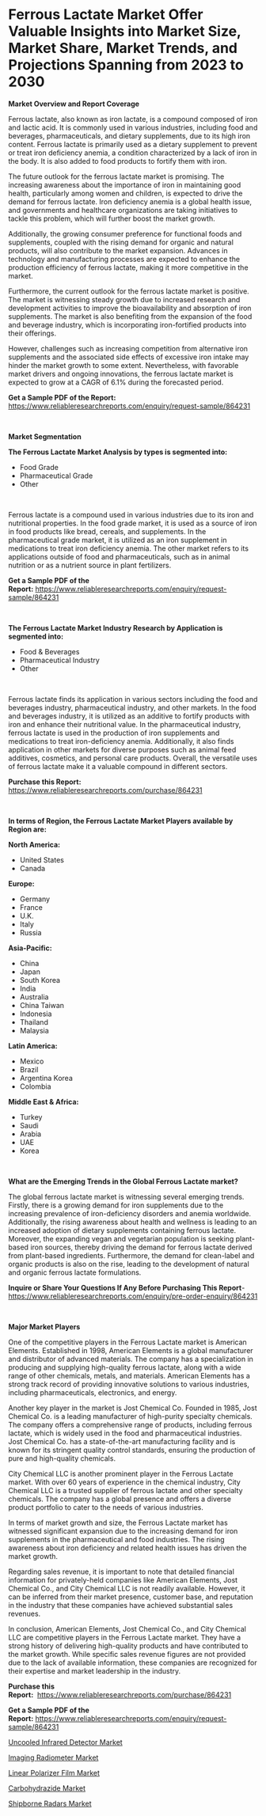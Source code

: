 <p><h1>Ferrous Lactate Market Offer Valuable Insights into Market Size, Market Share, Market Trends, and Projections Spanning from 2023 to 2030</h1></p><p><strong>Market Overview and Report Coverage</strong></p>
<p><p>Ferrous lactate, also known as iron lactate, is a compound composed of iron and lactic acid. It is commonly used in various industries, including food and beverages, pharmaceuticals, and dietary supplements, due to its high iron content. Ferrous lactate is primarily used as a dietary supplement to prevent or treat iron deficiency anemia, a condition characterized by a lack of iron in the body. It is also added to food products to fortify them with iron.</p><p>The future outlook for the ferrous lactate market is promising. The increasing awareness about the importance of iron in maintaining good health, particularly among women and children, is expected to drive the demand for ferrous lactate. Iron deficiency anemia is a global health issue, and governments and healthcare organizations are taking initiatives to tackle this problem, which will further boost the market growth.</p><p>Additionally, the growing consumer preference for functional foods and supplements, coupled with the rising demand for organic and natural products, will also contribute to the market expansion. Advances in technology and manufacturing processes are expected to enhance the production efficiency of ferrous lactate, making it more competitive in the market.</p><p>Furthermore, the current outlook for the ferrous lactate market is positive. The market is witnessing steady growth due to increased research and development activities to improve the bioavailability and absorption of iron supplements. The market is also benefiting from the expansion of the food and beverage industry, which is incorporating iron-fortified products into their offerings.</p><p>However, challenges such as increasing competition from alternative iron supplements and the associated side effects of excessive iron intake may hinder the market growth to some extent. Nevertheless, with favorable market drivers and ongoing innovations, the ferrous lactate market is expected to grow at a CAGR of 6.1% during the forecasted period.</p></p>
<p><strong>Get a Sample PDF of the Report:</strong> <a href="https://www.reliableresearchreports.com/enquiry/request-sample/864231">https://www.reliableresearchreports.com/enquiry/request-sample/864231</a></p>
<p>&nbsp;</p>
<p><strong>Market Segmentation</strong></p>
<p><strong>The Ferrous Lactate Market Analysis by types is segmented into:</strong></p>
<p><ul><li>Food Grade</li><li>Pharmaceutical Grade</li><li>Other</li></ul></p>
<p>&nbsp;</p>
<p><p>Ferrous lactate is a compound used in various industries due to its iron and nutritional properties. In the food grade market, it is used as a source of iron in food products like bread, cereals, and supplements. In the pharmaceutical grade market, it is utilized as an iron supplement in medications to treat iron deficiency anemia. The other market refers to its applications outside of food and pharmaceuticals, such as in animal nutrition or as a nutrient source in plant fertilizers.</p></p>
<p><strong>Get a Sample PDF of the Report:</strong>&nbsp;<a href="https://www.reliableresearchreports.com/enquiry/request-sample/864231">https://www.reliableresearchreports.com/enquiry/request-sample/864231</a></p>
<p>&nbsp;</p>
<p><strong>The Ferrous Lactate Market Industry Research by Application is segmented into:</strong></p>
<p><ul><li>Food & Beverages</li><li>Pharmaceutical Industry</li><li>Other</li></ul></p>
<p>&nbsp;</p>
<p><p>Ferrous lactate finds its application in various sectors including the food and beverages industry, pharmaceutical industry, and other markets. In the food and beverages industry, it is utilized as an additive to fortify products with iron and enhance their nutritional value. In the pharmaceutical industry, ferrous lactate is used in the production of iron supplements and medications to treat iron-deficiency anemia. Additionally, it also finds application in other markets for diverse purposes such as animal feed additives, cosmetics, and personal care products. Overall, the versatile uses of ferrous lactate make it a valuable compound in different sectors.</p></p>
<p><strong>Purchase this Report:</strong>&nbsp; <a href="https://www.reliableresearchreports.com/purchase/864231">https://www.reliableresearchreports.com/purchase/864231</a></p>
<p>&nbsp;</p>
<p><strong>In terms of Region, the Ferrous Lactate Market Players available by Region are:</strong></p>
<p>
    <p> <strong> North America: </strong>
        <ul>
            <li>United States</li>
            <li>Canada</li>
        </ul>
        </p> 
    <p> <strong> Europe: </strong>
        <ul>
            <li>Germany</li>
            <li>France</li>
            <li>U.K.</li>
            <li>Italy</li>
            <li>Russia</li>
        </ul>
        </p> 
    <p> <strong> Asia-Pacific: </strong>
        <ul>
            <li>China</li>
            <li>Japan</li>
            <li>South Korea</li>
            <li>India</li>
            <li>Australia</li>
            <li>China Taiwan</li>
            <li>Indonesia</li>
            <li>Thailand</li>
            <li>Malaysia</li>
        </ul>
        </p> 
    <p> <strong> Latin America: </strong>
        <ul>
            <li>Mexico</li>
            <li>Brazil</li>
            <li>Argentina Korea</li>
            <li>Colombia</li>
        </ul>
        </p> 
    <p> <strong> Middle East & Africa: </strong>
        <ul>
            <li>Turkey</li>
            <li>Saudi</li>
            <li>Arabia</li>
            <li>UAE</li>
            <li>Korea</li>
        </ul>
    </p>
    </p>
<p>&nbsp;</p>
<p><strong>What are the Emerging Trends in the Global Ferrous Lactate market?</strong></p>
<p><p>The global ferrous lactate market is witnessing several emerging trends. Firstly, there is a growing demand for iron supplements due to the increasing prevalence of iron-deficiency disorders and anemia worldwide. Additionally, the rising awareness about health and wellness is leading to an increased adoption of dietary supplements containing ferrous lactate. Moreover, the expanding vegan and vegetarian population is seeking plant-based iron sources, thereby driving the demand for ferrous lactate derived from plant-based ingredients. Furthermore, the demand for clean-label and organic products is also on the rise, leading to the development of natural and organic ferrous lactate formulations.</p></p>
<p><strong>Inquire or Share Your Questions If Any Before Purchasing This Report</strong>- <a href="https://www.reliableresearchreports.com/enquiry/pre-order-enquiry/864231">https://www.reliableresearchreports.com/enquiry/pre-order-enquiry/864231</a></p>
<p>&nbsp;</p>
<p><strong>Major Market Players</strong></p>
<p><p>One of the competitive players in the Ferrous Lactate market is American Elements. Established in 1998, American Elements is a global manufacturer and distributor of advanced materials. The company has a specialization in producing and supplying high-quality ferrous lactate, along with a wide range of other chemicals, metals, and materials. American Elements has a strong track record of providing innovative solutions to various industries, including pharmaceuticals, electronics, and energy.</p><p>Another key player in the market is Jost Chemical Co. Founded in 1985, Jost Chemical Co. is a leading manufacturer of high-purity specialty chemicals. The company offers a comprehensive range of products, including ferrous lactate, which is widely used in the food and pharmaceutical industries. Jost Chemical Co. has a state-of-the-art manufacturing facility and is known for its stringent quality control standards, ensuring the production of pure and high-quality chemicals.</p><p>City Chemical LLC is another prominent player in the Ferrous Lactate market. With over 60 years of experience in the chemical industry, City Chemical LLC is a trusted supplier of ferrous lactate and other specialty chemicals. The company has a global presence and offers a diverse product portfolio to cater to the needs of various industries.</p><p>In terms of market growth and size, the Ferrous Lactate market has witnessed significant expansion due to the increasing demand for iron supplements in the pharmaceutical and food industries. The rising awareness about iron deficiency and related health issues has driven the market growth.</p><p>Regarding sales revenue, it is important to note that detailed financial information for privately-held companies like American Elements, Jost Chemical Co., and City Chemical LLC is not readily available. However, it can be inferred from their market presence, customer base, and reputation in the industry that these companies have achieved substantial sales revenues.</p><p>In conclusion, American Elements, Jost Chemical Co., and City Chemical LLC are competitive players in the Ferrous Lactate market. They have a strong history of delivering high-quality products and have contributed to the market growth. While specific sales revenue figures are not provided due to the lack of available information, these companies are recognized for their expertise and market leadership in the industry.</p></p>
<p><strong>Purchase this Report:</strong>&nbsp;&nbsp;<a href="https://www.reliableresearchreports.com/purchase/864231">https://www.reliableresearchreports.com/purchase/864231</a></p>
<p></p>
<p><strong>Get a Sample PDF of the Report:</strong>&nbsp;<a href="https://www.reliableresearchreports.com/enquiry/request-sample/864231">https://www.reliableresearchreports.com/enquiry/request-sample/864231</a></p>
<p><p><a href="https://medium.com/@stefanokon1939/uncooled-infrared-detector-market-outlook-industry-overview-and-forecast-2023-to-2030-ab6b8930445d">Uncooled Infrared Detector Market</a></p><p><a href="https://medium.com/@elenaglover2023/imaging-radiometer-market-size-reveals-the-best-marketing-channels-in-global-industry-428e7f38c40a">Imaging Radiometer Market</a></p><p><a href="https://github.com/scarol104/Market-Research-Report-List-1/blob/main/linear-polarizer-film-market.md">Linear Polarizer Film Market</a></p><p><a href="https://github.com/dzharov81/Market-Research-Report-List-1/blob/main/carbohydrazide-market.md">Carbohydrazide Market</a></p><p><a href="https://medium.com/@haileeferry/shipborne-radars-market-the-key-to-successful-business-strategy-forecast-till-2030-08e3eb2dda48">Shipborne Radars Market</a></p></p>